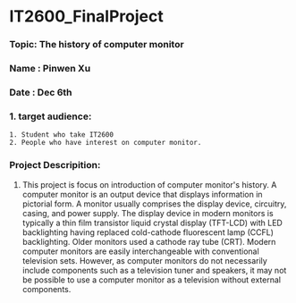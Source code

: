 # IT2600_FinalProject
### Topic: The history of computer monitor
### Name : Pinwen Xu
### Date : Dec 6th
### 1. target audience: 
    1. Student who take IT2600
    2. People who have interest on computer monitor.
### Project Descripition:
1. This project is focus on introduction of computer monitor's history. A computer monitor is an output device that displays information in pictorial form. A monitor usually comprises the display device, circuitry, casing, and power supply. The display device in modern monitors is typically a thin film transistor liquid crystal display (TFT-LCD) with LED backlighting having replaced cold-cathode fluorescent lamp (CCFL) backlighting. Older monitors used a cathode ray tube (CRT). Modern computer monitors are easily interchangeable with conventional television sets. However, as computer monitors do not necessarily include components such as a television tuner and speakers, it may not be possible to use a computer monitor as a television without external components.
